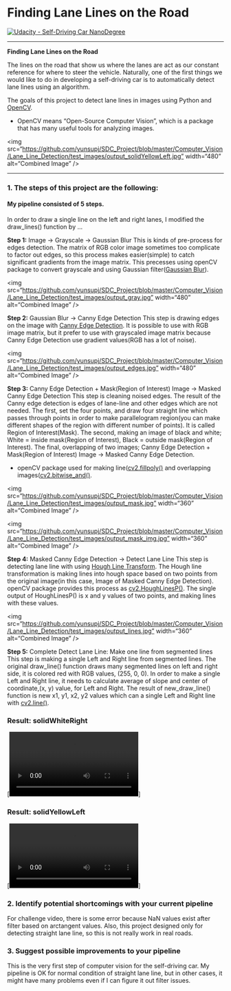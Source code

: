 # **Finding Lane Lines on the Road**

[![Udacity - Self-Driving Car NanoDegree](https://s3.amazonaws.com/udacity-sdc/github/shield-carnd.svg)](http://www.udacity.com/drive)

---

**Finding Lane Lines on the Road**

The lines on the road that show us where the lanes are act as our constant reference for where to steer the vehicle.  Naturally, one of the first things we would like to do in developing a self-driving car is to automatically detect lane lines using an algorithm.

The goals of this project to detect lane lines in images using Python and [OpenCV](https://opencv.org/).  
* OpenCV means “Open-Source Computer Vision”, which is a package that has many useful tools for analyzing images.

<img src=“https://github.com/yunsupj/SDC_Project/blob/master/Computer_Vision/Lane_Line_Detection/test_images/output_solidYellowLeft.jpg” width=“480” alt=“Combined Image” />

---

### 1. The steps of this project are the following:

#### My pipeline consisted of 5 steps. 

In order to draw a single line on the left and right lanes, I modified the draw_lines() function by ...

**Step 1:** Image -> Grayscale -> Gaussian Blur
This is kinds of pre-process for edges detection. The matrix of RGB color image sometimes too complicate to factor out edges, so this process makes easier(simple) to catch significant gradients from the image matrix. This precesses using openCV package to convert grayscale and using Gaussian filter([Gaussian Blur](http://opencv-python-tutroals.readthedocs.io/en/latest/py_tutorials/py_imgproc/py_filtering/py_filtering.html)).

<img src=“https://github.com/yunsupj/SDC_Project/blob/master/Computer_Vision/Lane_Line_Detection/test_images/output_gray.jpg” width=“480” alt=“Combined Image” />

**Step 2:** Gaussian Blur -> Canny Edge Detection
This step is drawing edges on the image with [Canny Edge Detection](http://opencv-python-tutroals.readthedocs.io/en/latest/py_tutorials/py_imgproc/py_canny/py_canny.html). It is possible to use with RGB image matrix, but it prefer to use with grayscaled image matrix because Canny Edge Detection use gradient values(RGB has a lot of noise).

<img src=“https://github.com/yunsupj/SDC_Project/blob/master/Computer_Vision/Lane_Line_Detection/test_images/output_edges.jpg” width=“480” alt=“Combined Image” />

**Step 3:** Canny Edge Detection + Mask(Region of Interest) Image -> Masked Canny Edge Detection
This step is cleaning noised edges. The result of the Canny edge detection is edges of lane-line and other edges which are not needed. The first, set the four points, and draw four straight line which passes through points in order to make parallelogram region(you can make different shapes of the region with different number of points). It is called Region of Interest(Mask). The second, making an image of black and white; White = inside mask(Region of Interest), Black = outside mask(Region of Interest). The final, overlapping of two images; Canny Edge Detection + Mask(Region of Interest) Image -> Masked Canny Edge Detection.
* openCV package used for making line([cv2.fillpoly()](https://docs.opencv.org/2.4/modules/core/doc/drawing_functions.html) and overlapping images([cv2.bitwise_and()](https://docs.opencv.org/2.4/modules/core/doc/operations_on_arrays.html). 

<img src=“https://github.com/yunsupj/SDC_Project/blob/master/Computer_Vision/Lane_Line_Detection/test_images/output_mask.jpg” width=“360” alt=“Combined Image” />

<img src=“https://github.com/yunsupj/SDC_Project/blob/master/Computer_Vision/Lane_Line_Detection/test_images/output_mask_img.jpg” width=“360” alt=“Combined Image” />

**Step 4:** Masked Canny Edge Detection -> Detect Lane Line
This step is detecting lane line with using [Hough Line Transform](https://docs.opencv.org/2.4/doc/tutorials/imgproc/imgtrans/hough_lines/hough_lines.html). The Hough line transformation is making lines into hough space based on two points from the original image(in this case, Image of Masked Canny Edge Detection). openCV package provides this process as [cv2.HoughLinesP()](https://docs.opencv.org/3.0-beta/doc/py_tutorials/py_imgproc/py_houghlines/py_houghlines.html). The single output of HoughLinesP() is x and y values of two points, and making lines with these values. 

<img src=“https://github.com/yunsupj/SDC_Project/blob/master/Computer_Vision/Lane_Line_Detection/test_images/output_lines.jpg” width=“360” alt=“Combined Image” />

**Step 5:** Complete Detect Lane Line: Make one line from segmented lines
This step is making a single Left and Right line from segmented lines. The original draw_line() function draws many segmented lines on left and right side, it is colored red with RGB values, (255, 0, 0). In order to make a single Left and Right line, it needs to calculate average of slope and center of coordinate,(x, y) value, for Left and Right. The result of new_draw_line() function is new x1, y1, x2, y2 values which can a single Left and Right line with [cv2.line()](https://docs.opencv.org/trunk/dc/da5/tutorial_py_drawing_functions.html).

### Result: solidWhiteRight
[![Video White](https://github.com/yunsupj/SDC_Project/blob/master/Computer_Vision/Lane_Line_Detection/test_videos_output/solidWhiteRight.mp4)]

### Result: solidYellowLeft
[![Video White](https://github.com/yunsupj/SDC_Project/blob/master/Computer_Vision/Lane_Line_Detection/test_videos_output/solidYellowLeft.mp4)]
 

### 2. Identify potential shortcomings with your current pipeline
For challenge video, there is some error because NaN values exist after filter based on arctangent values.
Also, this project designed only for detecting straight lane line, so this is not really work in real roads.

### 3. Suggest possible improvements to your pipeline
This is the very first step of computer vision for the self-driving car. My pipeline is OK for normal condition of straight lane line, but in other cases, it might have many problems even if I can figure it out filter issues.
